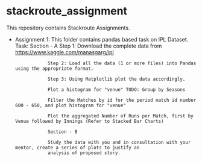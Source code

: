 # stackroute_assignment
This repository contains Stackroute Assignments.
 
   * Assignment 1: This folder contains pandas based task on IPL Dataset.
                 Task: 
                     Section - A
                     Step 1: Download the complete data from https://www.kaggle.com/manasgarg/ipl

                     Step 2: Load all the data (1 or more files) into Pandas using the appropriate format.

                     Step 3: Using Matplotlib plot the data accordingly.

                     Plot a histogram for "venue" TODO: Group by Seasons

                     Filter the Matches by id for the period match id number 600 - 650, and plot histogram for "venue"

                     Plot the aggregated Number of Runs per Match, first by Venue followed by Innings (Refer to Stacked Bar Charts)

                     Section - B

                     Study the data with you and in consultation with your mentor, create a series of plots to justify an         
                     analysis of proposed story.
​
